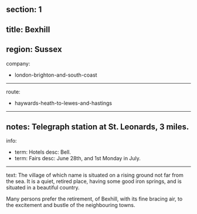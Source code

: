 section: 1
----
title: Bexhill
----
region: Sussex
----
company:
- london-brighton-and-south-coast
----
route:
- haywards-heath-to-lewes-and-hastings
----
notes: Telegraph station at St. Leonards, 3 miles.
----
info:
- term: Hotels
  desc: Bell.
- term: Fairs
  desc: June 28th, and 1st Monday in July.
----
text: The village of which name is situated on a rising ground not far from the sea. It is a quiet, retired place, having some good iron springs, and is situated in a beautiful country.

Many persons prefer the retirement, of Bexhill, with its fine bracing air, to the excitement and bustle of the neighbouring towns.
